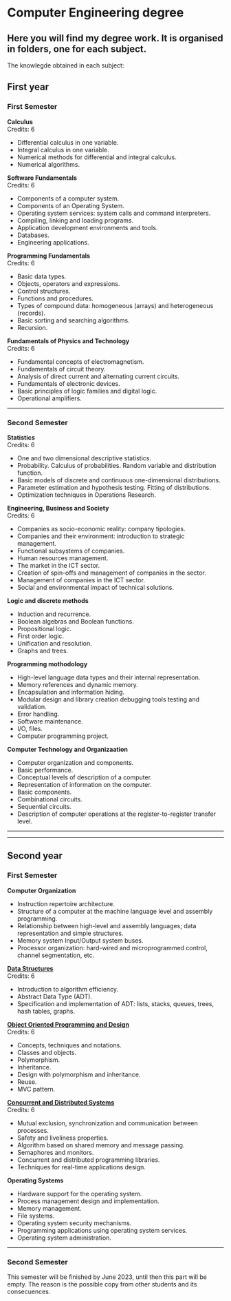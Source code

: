 # Computer Engineering degree
## Here you will find my degree work. It is organised in folders, one for each subject.

The knowlegde obtained in each subject:
## First year 
### First Semester

**Calculus**<br>
Credits: 6
* Differential calculus in one variable.
* Integral calculus in one variable.
* Numerical methods for differential and integral calculus.
* Numerical algorithms.

**Software Fundamentals**<br>
Credits: 6
* Components of a computer system.
* Components of an Operating System.
* Operating system services: system calls and command interpreters.
* Compiling, linking and loading programs.
* Application development environments and tools.
* Databases.
* Engineering applications.

**Programming Fundamentals**<br>
Credits: 6
* Basic data types.
* Objects, operators and expressions.
* Control structures.
* Functions and procedures.
* Types of compound data: homogeneous (arrays) and heterogeneous (records).
* Basic sorting and searching algorithms.
* Recursion.

**Fundamentals of Physics and Technology**<br>
Credits: 6
* Fundamental concepts of electromagnetism. 
* Fundamentals of circuit theory. 
* Analysis of direct current and alternating current circuits. 
* Fundamentals of electronic devices. 
* Basic principles of logic families and digital logic. 
* Operational amplifiers.

---

### Second Semester
**Statistics**<br>
Credits: 6
* One and two dimensional descriptive statistics.
* Probability. Calculus of probabilities. Random variable and distribution function.
* Basic models of discrete and continuous one-dimensional distributions.
* Parameter estimation and hypothesis testing. Fitting of distributions.
* Optimization techniques in Operations Research.

**Engineering, Business and Society**<br>
Credits: 6
* Companies as socio-economic reality: company tipologies.
* Companies and their environment: introduction to strategic management.
* Functional subsystems of companies.
* Human resources management.
* The market in the ICT sector.
* Creation of spin-offs and management of companies in the sector.
* Management of companies in the ICT sector.
* Social and environmental impact of technical solutions.

**Logic and discrete methods**<br>
* Induction and recurrence.
* Boolean algebras and Boolean functions.
* Propositional logic.
* First order logic.
* Unification and resolution.
* Graphs and trees.

**Programming mothodology**<br>
* High-level language data types and their internal representation.
* Memory references and dynamic memory. 
* Encapsulation and information hiding. 
* Modular design and library creation debugging tools testing and validation. 
* Error handling. 
* Software maintenance.
* I/O, files. 
* Computer programming project.

**Computer Technology and Organizaation**<br>
* Computer organization and components. 
* Basic performance. 
* Conceptual levels of description of a computer. 
* Representation of information on the computer. 
* Basic components.
* Combinational circuits. 
* Sequential circuits. 
* Description of computer operations at the register-to-register transfer level.

---
---

## Second year
### First Semester

**Computer Organization**<br>
* Instruction repertoire architecture. 
* Structure of a computer at the machine language level and assembly programming. 
* Relationship between high-level and assembly languages; data representation and simple structures. 
* Memory system Input/Output system buses.
* Processor organization: hard-wired and microprogrammed control, channel segmentation, etc.

**[Data Structures](./data-structure)**<br>
Credits: 6
* Introduction to algorithm efficiency.
* Abstract Data Type (ADT).
* Specification and implementation of ADT: lists, stacks, queues, trees, hash tables, graphs.

**[Object Oriented Programming and Design](./object-oriented-programming-and-design)**<br>
Credits: 6
* Concepts, techniques and notations.
* Classes and objects.
* Polymorphism.
* Inheritance.
* Design with polymorphism and inheritance.
* Reuse.
* MVC pattern.

**[Concurrent and Distributed Systems](./concurrent-and-distributed-systems)**<br>
Credits: 6
* Mutual exclusion, synchronization and communication between processes.
* Safety and liveliness properties.
* Algorithm based on shared memory and message passing.
* Semaphores and monitors.
* Concurrent and distributed programming libraries.
* Techniques for real-time applications design.

**Operating Systems**<br>
* Hardware support for the operating system.
* Process management design and implementation.
* Memory management.
* File systems.
* Operating system security mechanisms.
* Programming applications using operating system services.
* Operating system administration.

---
### Second Semester
This semester will be finished by June 2023, until then this part will be empty. The reason is the possible copy from other students and its consecuences.
